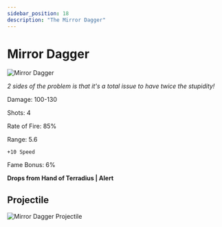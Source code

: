 ```yaml
---
sidebar_position: 18
description: "The Mirror Dagger"
---
```


# Mirror Dagger

![Mirror Dagger](https://vwiki.valorserver.com/api/item/picture/mirror%20dagger)

<i>2 sides of the problem is that it's a total issue to have twice the stupidity!</i>

Damage: 100-130

Shots: 4

Rate of Fire: 85%

Range: 5.6

    +10 Speed
    
Fame Bonus: 6%

**Drops from Hand of Terradius | Alert**

## Projectile

![Mirror Dagger Projectile](https://cdn.discordapp.com/attachments/953134990428868629/981725663268597810/mirrordagger.gif)
